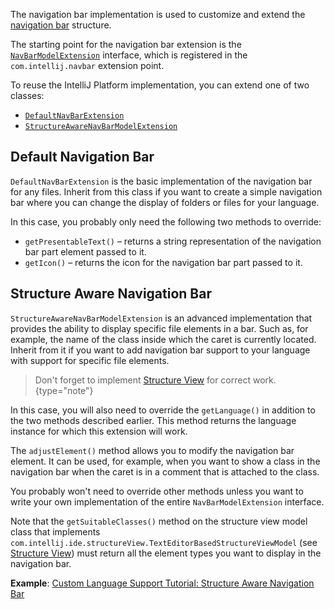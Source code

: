 [//]: # "title: Navigation Bar"

<!-- Copyright 2000-2022 JetBrains s.r.o. and other contributors. Use of this source code is governed by the Apache 2.0 license that can be found in the LICENSE file. -->

The navigation bar implementation is used to customize and extend the [navigation bar](https://www.jetbrains.com/help/idea/guided-tour-around-the-user-interface.html#navigation-bar) structure.

The starting point for the navigation bar extension is the [`NavBarModelExtension`](upsource:///platform/lang-impl/src/com/intellij/ide/navigationToolbar/NavBarModelExtension.java) interface,
which is registered in the `com.intellij.navbar` extension point.

To reuse the IntelliJ Platform implementation, you can extend one of two classes:

- [`DefaultNavBarExtension`](upsource:///platform/lang-impl/src/com/intellij/ide/navigationToolbar/DefaultNavBarExtension.java)
- [`StructureAwareNavBarModelExtension`](upsource:///platform/lang-impl/src/com/intellij/ide/navigationToolbar/StructureAwareNavBarModelExtension.java)

## Default Navigation Bar

`DefaultNavBarExtension` is the basic implementation of the navigation bar for any files.
Inherit from this class if you want to create a simple navigation bar where you can change the display of
folders or files for your language.

In this case, you probably only need the following two methods to override:

- `getPresentableText()` – returns a string representation of the navigation bar part element passed to it.
- `getIcon()` – returns the icon for the navigation bar part passed to it.

## Structure Aware Navigation Bar

`StructureAwareNavBarModelExtension` is an advanced implementation that provides the ability to display specific file elements in a bar.
Such as, for example, the name of the class inside which the caret is currently located.
Inherit from it if you want to add navigation bar support to your language with support for specific file elements.

> Don't forget to implement [Structure View](structure_view.md) for correct work.
{type="note"}

In this case, you will also need to override the `getLanguage()` in addition to the two methods described earlier.
This method returns the language instance for which this extension will work.

The `adjustElement()` method allows you to modify the navigation bar element. It can be used, for example,
when you want to show a class in the navigation bar when the caret is in a comment that is attached to the class.

You probably won't need to override other methods unless you want to write your own implementation of the entire `NavBarModelExtension` interface.

Note that the `getSuitableClasses()` method on the structure view model class that implements `com.intellij.ide.structureView.TextEditorBasedStructureViewModel` (see [Structure View](structure_view.md))
must return all the element types you want to display in the navigation bar.

**Example**: [Custom Language Support Tutorial: Structure Aware Navigation Bar](structure_aware_navbar.md)
